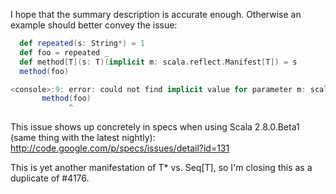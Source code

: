 I hope that the summary description is accurate enough. Otherwise an example should better convey the issue:
```scala
  def repeated(s: String*) = 1
  def foo = repeated _
  def method[T](s: T)(implicit m: scala.reflect.Manifest[T]) = s
  method(foo)
```

```scala
<console>:9: error: could not find implicit value for parameter m: scala.reflect.Manifest[(String*) => Int]
       method(foo)
             ^
```


This issue shows up concretely in specs when using Scala 2.8.0.Beta1 (same thing with the latest nightly): http://code.google.com/p/specs/issues/detail?id=131





This is yet another manifestation of T* vs. Seq[T], so I'm closing this as a duplicate of #4176.
